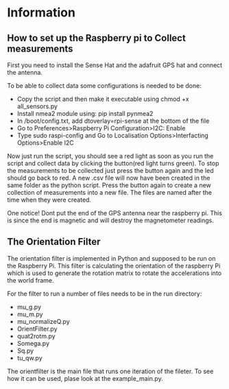 # Information

## How to set up the Raspberry pi to Collect measurements

First you need to install the Sense Hat and the adafruit GPS hat and connect the antenna.

To be able to collect data some configurations is needed to be done:
* Copy the script and then make it executable using chmod +x all_sensors.py
* Install nmea2 module using: pip install pynmea2
* In /boot/config.txt,  add dtoverlay=rpi-sense at the bottom of the file
* Go to Preferences>Raspberry Pi Configuration>I2C: Enable
* Type sudo raspi-config and Go to Localisation Options>Interfacting Options>Enable I2C

Now just run the script, you should see a red light as soon as you run the script and collect data by clicking the button(red light turns green).
To stop the measurements to be collected just press the button again and the led should go back to red. A new .csv file will now have been created in the same folder as the python script. Press the button again to create a new collection of measurements into a new file. The files are named after the time when they were created.

One notice! Dont put the end of the GPS antenna near the raspberry pi. This is since the end is magnetic and will destroy the magnetometer readings.



## The Orientation Filter
The orientation filter is implemented in Python and supposed to be run on the Raspberry Pi. This filter is calculating the orientation of the raspberry Pi which is used to generate the rotation matrix to rotate the accelerations into the world frame.

For the filter to run a number of files needs to be in the run directory:
* mu_g.py
* mu_m.py
* mu_normalizeQ.py
* OrientFilter.py
* quat2rotm.py
* Somega.py
* Sq.py
* tu_qw.py

The orientfilter is the main file that runs one iteration of the fileter. To see how it can be used, plase look at the example_main.py.

